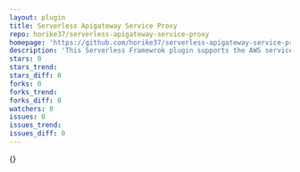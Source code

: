 ```yaml
---
layout: plugin
title: Serverless Apigateway Service Proxy
repo: horike37/serverless-apigateway-service-proxy
homepage: 'https://github.com/horike37/serverless-apigateway-service-proxy'
description: 'This Serverless Framewrok plugin supports the AWS service proxy integration feature of API Gateway.'
stars: 0
stars_trend: 
stars_diff: 0
forks: 0
forks_trend: 
forks_diff: 0
watchers: 0
issues: 0
issues_trend: 
issues_diff: 0
---
```



{}
